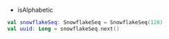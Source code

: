 * isAlphabetic

```kotlin
val snowflakeSeq: SnowflakeSeq = SnowflakeSeq(128)
val uuid: Long = snowflakeSeq.next()
```
